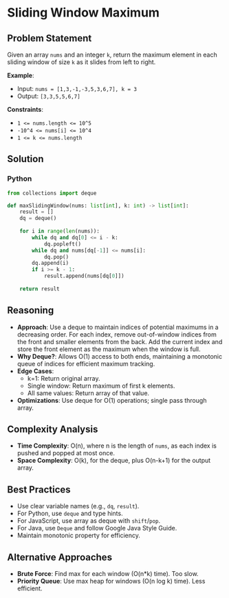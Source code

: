 # Sliding Window Maximum

## Problem Statement
Given an array `nums` and an integer `k`, return the maximum element in each sliding window of size `k` as it slides from left to right.

**Example**:
- Input: `nums = [1,3,-1,-3,5,3,6,7], k = 3`
- Output: `[3,3,5,5,6,7]`

**Constraints**:
- `1 <= nums.length <= 10^5`
- `-10^4 <= nums[i] <= 10^4`
- `1 <= k <= nums.length`

## Solution

### Python
```python
from collections import deque

def maxSlidingWindow(nums: list[int], k: int) -> list[int]:
    result = []
    dq = deque()
    
    for i in range(len(nums)):
        while dq and dq[0] <= i - k:
            dq.popleft()
        while dq and nums[dq[-1]] <= nums[i]:
            dq.pop()
        dq.append(i)
        if i >= k - 1:
            result.append(nums[dq[0]])
    
    return result
```

## Reasoning
- **Approach**: Use a deque to maintain indices of potential maximums in a decreasing order. For each index, remove out-of-window indices from the front and smaller elements from the back. Add the current index and store the front element as the maximum when the window is full.
- **Why Deque?**: Allows O(1) access to both ends, maintaining a monotonic queue of indices for efficient maximum tracking.
- **Edge Cases**:
  - k=1: Return original array.
  - Single window: Return maximum of first k elements.
  - All same values: Return array of that value.
- **Optimizations**: Use deque for O(1) operations; single pass through array.

## Complexity Analysis
- **Time Complexity**: O(n), where n is the length of `nums`, as each index is pushed and popped at most once.
- **Space Complexity**: O(k), for the deque, plus O(n-k+1) for the output array.

## Best Practices
- Use clear variable names (e.g., `dq`, `result`).
- For Python, use `deque` and type hints.
- For JavaScript, use array as deque with `shift`/`pop`.
- For Java, use `Deque` and follow Google Java Style Guide.
- Maintain monotonic property for efficiency.

## Alternative Approaches
- **Brute Force**: Find max for each window (O(n*k) time). Too slow.
- **Priority Queue**: Use max heap for windows (O(n log k) time). Less efficient.
